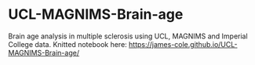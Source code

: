 # UCL-MAGNIMS-Brain-age
Brain age analysis in multiple sclerosis using UCL, MAGNIMS and Imperial College data.
Knitted notebook here: https://james-cole.github.io/UCL-MAGNIMS-Brain-age/
